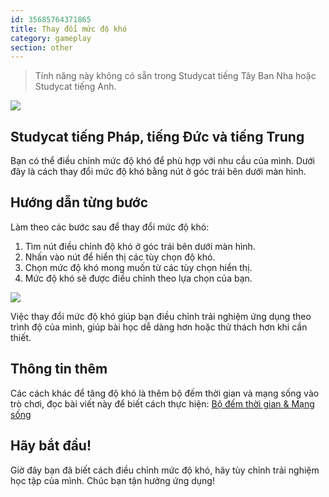 ```yaml
---
id: 35685764371865
title: Thay đổi mức độ khó
category: gameplay
section: other
---
```

> Tính năng này không có sẵn trong Studycat tiếng Tây Ban Nha hoặc Studycat tiếng Anh.

![](https://help.studycat.com/hc/article_attachments/35685764333977)

## Studycat tiếng Pháp, tiếng Đức và tiếng Trung

Bạn có thể điều chỉnh mức độ khó để phù hợp với nhu cầu của mình. Dưới đây là cách thay đổi mức độ khó bằng nút ở góc trái bên dưới màn hình.

## Hướng dẫn từng bước

Làm theo các bước sau để thay đổi mức độ khó:

1. Tìm nút điều chỉnh độ khó ở góc trái bên dưới màn hình.
2. Nhấn vào nút để hiển thị các tùy chọn độ khó.
3. Chọn mức độ khó mong muốn từ các tùy chọn hiển thị.
4. Mức độ khó sẽ được điều chỉnh theo lựa chọn của bạn.

![](https://help.studycat.com/hc/article_attachments/35685764338201)

Việc thay đổi mức độ khó giúp bạn điều chỉnh trải nghiệm ứng dụng theo trình độ của mình, giúp bài học dễ dàng hơn hoặc thử thách hơn khi cần thiết.

## Thông tin thêm

Các cách khác để tăng độ khó là thêm bộ đếm thời gian và mạng sống vào trò chơi, đọc bài viết này để biết cách thực hiện: [Bộ đếm thời gian & Mạng sống](https://help.studycat.com/hc/en-us/articles/27187476326297)

## Hãy bắt đầu!

Giờ đây bạn đã biết cách điều chỉnh mức độ khó, hãy tùy chỉnh trải nghiệm học tập của mình. Chúc bạn tận hưởng ứng dụng!